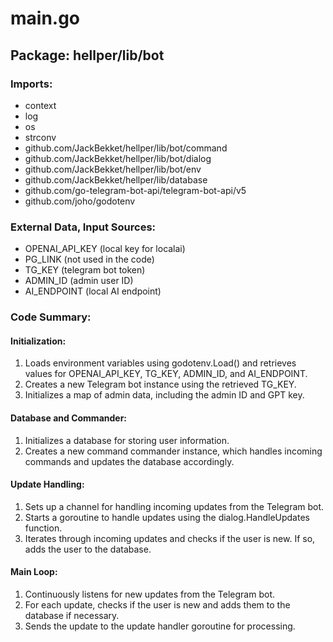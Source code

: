 # main.go  
## Package: hellper/lib/bot  
  
### Imports:  
  
- context  
- log  
- os  
- strconv  
- github.com/JackBekket/hellper/lib/bot/command  
- github.com/JackBekket/hellper/lib/bot/dialog  
- github.com/JackBekket/hellper/lib/bot/env  
- github.com/JackBekket/hellper/lib/database  
- github.com/go-telegram-bot-api/telegram-bot-api/v5  
- github.com/joho/godotenv  
  
### External Data, Input Sources:  
  
- OPENAI_API_KEY (local key for localai)  
- PG_LINK (not used in the code)  
- TG_KEY (telegram bot token)  
- ADMIN_ID (admin user ID)  
- AI_ENDPOINT (local AI endpoint)  
  
### Code Summary:  
  
#### Initialization:  
  
1. Loads environment variables using godotenv.Load() and retrieves values for OPENAI_API_KEY, TG_KEY, ADMIN_ID, and AI_ENDPOINT.  
2. Creates a new Telegram bot instance using the retrieved TG_KEY.  
3. Initializes a map of admin data, including the admin ID and GPT key.  
  
#### Database and Commander:  
  
1. Initializes a database for storing user information.  
2. Creates a new command commander instance, which handles incoming commands and updates the database accordingly.  
  
#### Update Handling:  
  
1. Sets up a channel for handling incoming updates from the Telegram bot.  
2. Starts a goroutine to handle updates using the dialog.HandleUpdates function.  
3. Iterates through incoming updates and checks if the user is new. If so, adds the user to the database.  
  
#### Main Loop:  
  
1. Continuously listens for new updates from the Telegram bot.  
2. For each update, checks if the user is new and adds them to the database if necessary.  
3. Sends the update to the update handler goroutine for processing.  
  
